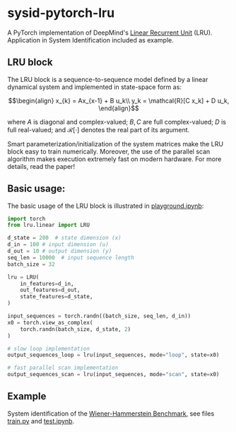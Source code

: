 # sysid-pytorch-lru

A PyTorch implementation of DeepMind's [Linear Recurrent Unit](https://arxiv.org/pdf/2303.06349) (LRU). Application in System Identification included as example.

## LRU block
The LRU block is a sequence-to-sequence model defined by a linear dynamical system and implemented in state-space form as:
```math
\begin{align}
x_{k} = Ax_{x-1} + B u_k\\
y_k = \mathcal{R}[C x_k] + D u_k,
\end{align}
```
where $A$ is diagonal and complex-valued; $B, C$ are full complex-valued; $D$ is full real-valued; and $\mathcal{R}[\cdot]$ denotes the real part of its argument.

Smart parameterization/initialization of the system matrices make the LRU block easy to train numerically. Moreover, the use of the parallel scan algorithm makes execution extremely fast on modern hardware. For more  details, read the paper!

## Basic usage:
The basic usage of the LRU block is illustrated in [playground.ipynb](playground.ipynb):

```python
import torch
from lru.linear import LRU

d_state = 200  # state dimension (x)
d_in = 100 # input dimension (u)
d_out = 10 # output dimension (y)
seq_len = 10000  # input sequence length
batch_size = 32

lru = LRU(
    in_features=d_in,
    out_features=d_out,
    state_features=d_state,
)

input_sequences = torch.randn((batch_size, seq_len, d_in))
x0 = torch.view_as_complex(
    torch.randn(batch_size, d_state, 2)
)

# slow loop implementation
output_sequences_loop = lru(input_sequences, mode="loop", state=x0)

# fast parallel scan implementation
output_sequences_scan = lru(input_sequences, mode="scan", state=x0)
```

## Example
System identification of the [Wiener-Hammerstein Benchmark](https://www.nonlinearbenchmark.org/benchmarks/wiener-hammerstein), see files [train.py](train.py) and [test.ipynb](test.ipynb).

